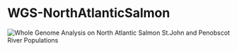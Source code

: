 # WGS-NorthAtlanticSalmon
![Whole Genome Analysis on North Atlantic Salmon St.John and Penobscot River Populations](https://github.com/celia-b/WGS-NorthAtlanticSalmon/poster.png)
